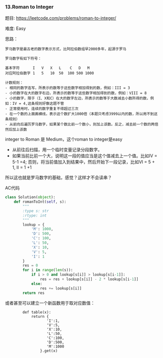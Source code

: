 ### 13.Roman to Integer



题目:
<https://leetcode.com/problems/roman-to-integer/>

难度:
Easy

思路：


```        
罗马数字是最古老的数字表示方式，比阿拉伯数组早2000多年，起源于罗马

罗马数字有如下符号：

基本字符	  I	  V	  X	  L	   C   D   M
对应阿拉伯数字	1	5	10	50	100	500	1000

计数规则：
- 相同的数字连写，所表示的数等于这些数字相加得到的数，例如：III = 3
- 小的数字在大的数字右边，所表示的数等于这些数字相加得到的数，例如：VIII = 8
- 小的数字，限于（I、X和C）在大的数字左边，所表示的数等于大数减去小数所得的数，例如：IV = 4,这条规则好像这题不管
- 正常使用时，连续的数字重复不得超过三次
- 在一个数的上面画横线，表示这个数扩大1000倍（本题只考虑3999以内的数，所以用不到这条规则）
- 从前向后遍历罗马数字，如果某个数比前一个数小，则加上该数。反之，减去前一个数的两倍然后加上该数
```



integer to Roman 是 Medium，这个roman to integer是easy


-  从前往后扫描，用一个临时变量记录分段数字。
-  如果当前比前一个大，说明这一段的值应当是这个值减去上一个值。比如IV = 5-1 =4; 否则，将当前值加入到结果中，然后开始下一段记录，比如VI = 5 + 1, II = 1 +1


所以这也就是罗马数字的基础，感觉？这样才不会读串？



AC代码

```python
class Solution(object):
    def romanToInt(self, s):
        """
        :type s: str
        :rtype: int
        """
        lookup = {
            'M': 1000,
            'D': 500,
            'C': 100,
            'L': 50,
            'X': 10,
            'V': 5,
            'I': 1
        }
        res = 0
        for i in range(len(s)):
            if i > 0 and lookup[s[i]] > lookup[s[i-1]]:
                res = res + lookup[s[i]] - 2 * lookup[s[i-1]]
            else:
                res += lookup[s[i]]
        return res
```
或者甚至可以建立一个新函数用于取对应数值：
```
        def table(x):
            return {
                   'I':1,
                   'V':5,
                   'X':10,
                   'L':50,
                   'C':100,
                   'D':500,
                   'M':1000
                }.get(x)
```
